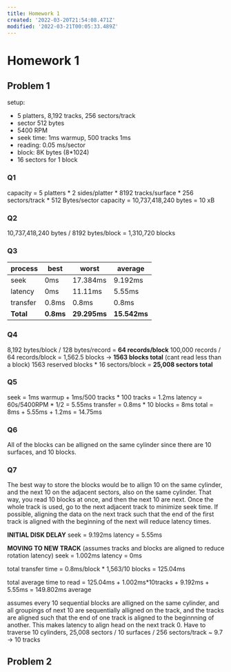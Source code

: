 ```yaml
---
title: Homework 1
created: '2022-03-20T21:54:08.471Z'
modified: '2022-03-21T00:05:33.489Z'
---
```


# Homework 1

## Problem 1
setup:
- 5 platters, 8,192 tracks, 256 sectors/track
- sector 512 bytes
- 5400 RPM
- seek time: 1ms warmup, 500 tracks 1ms
- reading: 0.05 ms/sector
- block: 8K bytes (8*1024)
- 16 sectors for 1 block

### Q1
capacity = 5 platters * 2 sides/platter * 8192 tracks/surface * 256 sectors/track * 512 Bytes/sector
capacity = 10,737,418,240 bytes = 10 xB

### Q2
10,737,418,240 bytes / 8192 bytes/block = 1,310,720 blocks

### Q3
| process | best | worst | average |
|---------|------|-------|---------|
| seek | 0ms | 17.384ms | 9.192ms | 
| latency | 0ms | 11.11ms | 5.55ms |
| transfer | 0.8ms | 0.8ms | 0.8ms |
| **Total** | **0.8ms** | **29.295ms** | **15.542ms** | 

### Q4
8,192 bytes/block / 128 bytes/record = **64 records/block**
100,000 records / 64 records/block = 1,562.5 blocks -> **1563 blocks total** (cant read less than a block)
1563 reserved blocks * 16 sectors/block = **25,008 sectors total**

### Q5
seek = 1ms warmup + 1ms/500 tracks * 100 tracks = 1.2ms
latency = 60s/5400RPM * 1/2 = 5.55ms
transfer = 0.8ms * 10 blocks = 8ms
total = 8ms + 5.55ms + 1.2ms = 14.75ms

### Q6
All of the blocks can be alligned on the same cylinder since there are 10 surfaces, and 10 blocks.

### Q7
The best way to store the blocks would be to allign 10 on the same cylinder, and the next 10 on the adjacent sectors, also on the same cylinder. That way, you read 10 blocks at once, and then the next 10 are next. Once the whole track is used, go to the next adjacent track to minimize seek time. If possible, aligning the data on the next track such that the end of the first track is aligned with the beginning of the next will reduce latency times.

**INITIAL DISK DELAY**
seek = 9.192ms
latency = 5.55ms

**MOVING TO NEW TRACK** (assumes tracks and blocks are aligned to reduce rotation latency)
seek = 1.002ms
latency = 0ms

total transfer time = 0.8ms/block * 1,563/10 blocks = 125.04ms

total average time to read = 125.04ms + 1.002ms*10tracks + 9.192ms + 5.55ms = 149.802ms average

assumes every 10 sequential blocks are alligned on the same cylinder, and all groupings of next 10 are sequentially alligned on the track, and the tracks are aligned such that the end of one track is aligned to the beginnning of another. This makes latency to align head on the next track 0. Have to traverse 10 cylinders, 25,008 sectors / 10 surfaces / 256 sectors/track ~ 9.7 -> 10 tracks 


## Problem 2




















